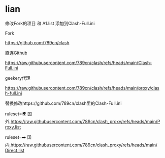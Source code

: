 # lian

修改Fork的项目
和 A1.list
添加到Clash-Full.ini

Fork

https://github.com/789cn/clash

直连Github

https://raw.githubusercontent.com/789cn/clash/refs/heads/main/Clash-Full.ini

geekery代理

https://raw.githubusercontent.com/789cn/clash/refs/heads/main/proxy/clash-full.ini





替换修改https://github.com/789cn/clash里的Clash-Full.ini

ruleset=🌍 国外,https://raw.githubusercontent.com/789cn/clash_proxy/refs/heads/main/Proxy.list

ruleset=➡️ 国内,https://raw.githubusercontent.com/789cn/clash_proxy/refs/heads/main/Direct.list
